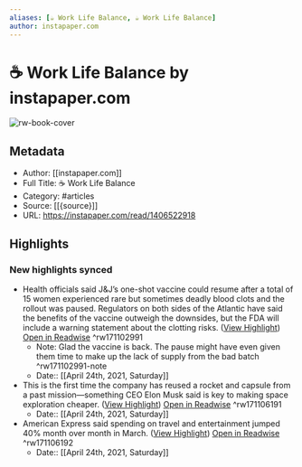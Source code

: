 ```yaml
---
aliases: [☕️ Work Life Balance, ☕️ Work Life Balance]
author: instapaper.com
---
```

# ☕️ Work Life Balance by instapaper.com

![rw-book-cover](https://readwise-assets.s3.amazonaws.com/static/images/article4.6bc1851654a0.png)

## Metadata
- Author: [[instapaper.com]]
- Full Title: ☕️ Work Life Balance
- Category: #articles
- Source: [[{source}]]
- URL: https://instapaper.com/read/1406522918

## Highlights
### New highlights synced
- Health officials said J&J’s one-shot vaccine could resume after a total of 15 women experienced rare but sometimes deadly blood clots and the rollout was paused. Regulators on both sides of the Atlantic have said the benefits of the vaccine outweigh the downsides, but the FDA will include a warning statement about the clotting risks. ([View Highlight](https://instapaper.com/read/1406522918/16185390)) [Open in Readwise](https://readwise.io/open/171102991) ^rw171102991
    - Note: Glad the vaccine is back. The pause might have even given them time to make up the lack of supply from the bad batch ^rw171102991-note
    - Date:: [[April 24th, 2021, Saturday]]
- This is the first time the company has reused a rocket and capsule from a past mission—something CEO Elon Musk said is key to making space exploration cheaper. ([View Highlight](https://instapaper.com/read/1406522918/16185517)) [Open in Readwise](https://readwise.io/open/171106191) ^rw171106191
    - Date:: [[April 24th, 2021, Saturday]]
- American Express said spending on travel and entertainment jumped 40% month over month in March. ([View Highlight](https://instapaper.com/read/1406522918/16185541)) [Open in Readwise](https://readwise.io/open/171106192) ^rw171106192
    - Date:: [[April 24th, 2021, Saturday]]
